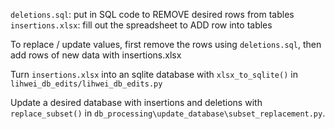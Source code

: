 `deletions.sql`: put in SQL code to REMOVE desired rows from tables
`insertions.xlsx`: fill out the spreadsheet to ADD row into tables

To replace / update values, first remove the rows using `deletions.sql`, then add rows of new data with insertions.xlsx

Turn `insertions.xlsx` into an sqlite database with `xlsx_to_sqlite()` in `lihwei_db_edits/lihwei_db_edits.py`

Update a desired database with insertions and deletions with `replace_subset()` in `db_processing\update_database\subset_replacement.py`.